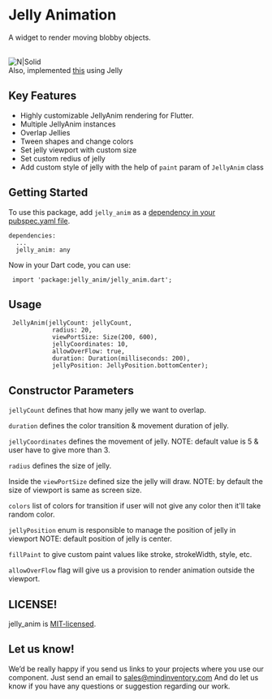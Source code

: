 # Jelly Animation

A widget to render moving blobby objects.


<br>![N|Solid](jelly_anim.gif)</br>
Also, implemented [this](https://dribbble.com/shots/7062770-Login-Flow) using Jelly

## Key Features

* Highly customizable JellyAnim rendering for Flutter.
* Multiple JellyAnim instances
* Overlap Jellies
* Tween shapes and change colors
* Set jelly viewport with custom size
* Set custom redius of jelly
* Add custom style of jelly with the help of `paint` param of `JellyAnim` class
## Getting Started

To use this package, add `jelly_anim` as a [dependency in your pubspec.yaml file](https://flutter.io/platform-plugins/).

    dependencies:
      ...
      jelly_anim: any


Now in your Dart code, you can use:

     import 'package:jelly_anim/jelly_anim.dart';

## Usage

     JellyAnim(jellyCount: jellyCount,
                radius: 20,
                viewPortSize: Size(200, 600),
                jellyCoordinates: 10,
                allowOverFlow: true,
                duration: Duration(milliseconds: 200),
                jellyPosition: JellyPosition.bottomCenter);

## Constructor Parameters

`jellyCount` defines that how many jelly we want to overlap.

`duration` defines the color transition & movement duration of jelly.

`jellyCoordinates` defines the movement of jelly.
 NOTE: default value is 5 & user have to give more than 3.

`radius` defines the size of jelly.

Inside the `viewPortSize` defined size the jelly will draw.
NOTE: by default the size of viewport is same as screen size.

`colors` list of colors for transition if user will not give any color then it'll take random color.

`jellyPosition` enum is responsible to manage the position of jelly in viewport
NOTE: default position of jelly is center.

`fillPaint` to give custom paint values like stroke, strokeWidth, style, etc.

`allowOverFlow` flag will give us a provision to render animation outside the viewport.

## LICENSE!

jelly_anim is [MIT-licensed](/LICENSE).


## Let us know!

We’d be really happy if you send us links to your projects where you use our component. Just send an email to sales@mindinventory.com And do let us know if you have any questions or suggestion regarding our work.